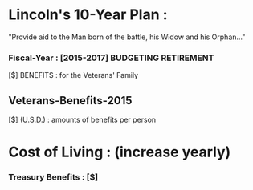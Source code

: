 # Lincoln's 10-Year Plan : 
  "Provide aid to the Man born of the battle, his Widow and his Orphan..."

### Fiscal-Year : [2015-2017] BUDGETING RETIREMENT
[$] BENEFITS : for the Veterans' Family


## Veterans-Benefits-2015
[$] (U.S.D.) : amounts of benefits per person

# Cost of Living : (increase yearly)

### Treasury Benefits : [$]




